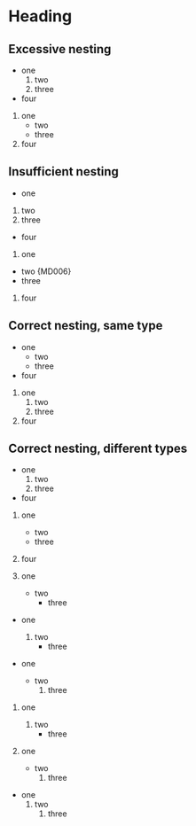 # Heading

## Excessive nesting

- one
   1. two
   1. three
- four

1. one
    - two
    - three
1. four

## Insufficient nesting

- one
 1. two
 1. three
- four

1. one
  - two {MD006}
  - three
1. four

## Correct nesting, same type

- one
  - two
  - three
- four

1. one
   1. two
   1. three
1. four

## Correct nesting, different types

- one
  1. two
  1. three
- four

1. one
   - two
   - three
1. four

1. one
   - two
     - three

- one
  1. two
     - three

- one
  - two
    1. three

1. one
   1. two
      - three

1. one
   - two
     1. three

- one
  1. two
     1. three
